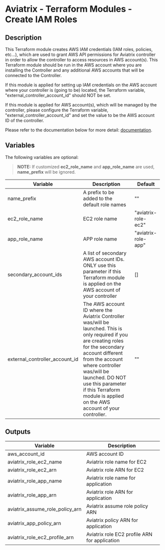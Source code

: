 # Aviatrix - Terraform Modules - Create IAM Roles

## Description
This Terraform module creates AWS IAM credentials (IAM roles, policies, etc...), which are used to grant AWS API
permissions for Aviatrix controller in order to allow the controller to access resources in AWS account(s). This
Terraform module should be run in the AWS account where you are installing the Controller and any additional AWS 
accounts that will be connected to the Controller.

If this module is applied for setting up IAM credentials on the AWS account where your controller is (going to be)
located, the Terraform variable, "external_controller_account_id" should NOT be set.

If this module is applied for AWS account(s), which will be managed by the controller, please configure the Terraform
variable, "external_controller_account_id" and set the value to be the AWS account ID of the controller.

Please refer to the documentation below for more detail:
[documentation](https://docs.aviatrix.com/HowTos/HowTo_IAM_role.html).

## Variables

The following variables are optional:

> **NOTE:** If customized **ec2_role_name** and **app_role_name** are used, **name_prefix** will be ignored.

| Variable                       | Description                                                                                                                                                                                                                                                                                                             | Default             |
|--------------------------------|-------------------------------------------------------------------------------------------------------------------------------------------------------------------------------------------------------------------------------------------------------------------------------------------------------------------------|---------------------|
| name_prefix                    | A prefix to be added to the default role names                                                                                                                                                                                                                                                                          | ""                  |
| ec2_role_name                  | EC2 role name                                                                                                                                                                                                                                                                                                           | "aviatrix-role-ec2" |
| app_role_name                  | APP role name                                                                                                                                                                                                                                                                                                           | "aviatrix-role-app" |
| secondary_account_ids          | A list of secondary AWS account IDs. ONLY use this parameter if this Terraform module is applied on the AWS account of your controller                                                                                                                                                                                  | []                  |
| external_controller_account_id | The AWS account ID where the Aviatrix Controller was/will be launched. This is only required if you are creating roles for the secondary account different from the account where controller was/will be launched. DO NOT use this parameter if this Terraform module is applied on the AWS account of your controller. | ""                  |

## Outputs
| Variable                        | Description                                   |
|---------------------------------|-----------------------------------------------|
| aws_account_id                  | AWS account ID                                |
| aviatrix_role_ec2_name          | Aviatrix role name for EC2                    |
| aviatrix_role_ec2_arn           | Aviatrix role ARN for EC2                     |
| aviatrix_role_app_name          | Aviatrix role name for application            |
| aviatrix_role_app_arn           | Aviatrix role ARN for application             |
| aviatrix_assume_role_policy_arn | Aviatrix assume role policy ARN               |
| aviatrix_app_policy_arn         | Aviatrix policy ARN for application           |
| aviatrix_role_ec2_profile_arn   | Aviatrix role EC2 profile ARN for application |
